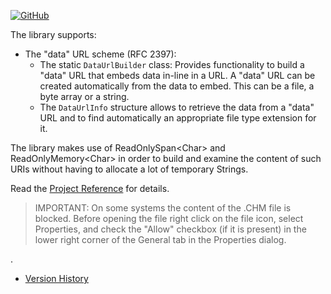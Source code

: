 [![GitHub](https://img.shields.io/github/license/FolkerKinzel/Uris)](https://github.com/FolkerKinzel/Uris/blob/master/LICENSE)

The library supports:
* The "data" URL scheme (RFC 2397):
  * The static `DataUrlBuilder` class: Provides functionality to build a "data" URL that embeds data in-line in a URL. A "data" URL can be created automatically from the data to embed. This can be a file, a byte array or a string. 
  * The `DataUrlInfo` structure allows to retrieve the data from a "data" URL and to find automatically an appropriate file type extension for it.

The library makes use of ReadOnlySpan&lt;Char&gt; and ReadOnlyMemory&lt;Char&gt; in order to build and examine the 
content of such URIs without having to allocate a lot of temporary Strings.

Read the [Project Reference](https://github.com/FolkerKinzel/Uris/blob/master/ProjectReference/1.0.0-beta.3/FolkerKinzel.Uris.Reference.en.chm) for details.

> IMPORTANT: On some systems the content of the .CHM file is blocked. Before opening the file right click on the file icon, select Properties, and check the "Allow" checkbox (if it is present) in the lower right corner of the General tab in the Properties dialog.

.
- [Version History](https://github.com/FolkerKinzel/Uris/releases)

